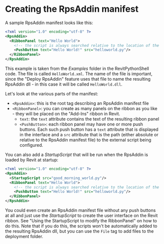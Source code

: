 # Creating the RpsAddin manifest

A sample RpsAddin manifest looks like this:

```xml
<?xml version="1.0" encoding="utf-8" ?>
<RpsAddin>
  <RibbonPanel text="Hello World">
    <!-- the script is always searched relative to the location of the RpsAddin xml file -->
    <PushButton text="Hello World!" src="helloworld.py"/>
  </RibbonPanel>
</RpsAddin>
```

This example is taken from the *Examples* folder in the RevitPythonShell code. The file is called `HelloWorld.xml`. The name of the file is important, since the "Deploy RpsAddin" feature uses that file to name the resulting RpsAddin dll - in this case it will be called `HelloWorld.dll`.

Let's look at the various parts of the manifest:

* `<RpsAddin>`: this is the root tag describing an RpsAddin manifest file
* `<RibbonPanel>`: you can create as many panels on the ribbon as you like - they will be placed on the "Add-Ins" ribbon in Revit.
  * `text`: the `text` attribute contains the text of the resulting ribbon panel 
  * `<PushButton>`: each ribbon panel may have one or more push buttons. Each such push button has a `text` attribute that is displayed in the interface and a `src` attribute that is the path (either absolute or relative to the RpsAddin manifest file) to the external script being configured.

You can also add a *StartupScript* that will be run when the RpsAddin is loaded by Revit at startup:

```xml
<?xml version="1.0" encoding="utf-8" ?>
<RpsAddin>
  <StartupScript src="good_morning_world.py"/>
  <RibbonPanel text="Hello World">
    <!-- the script is always searched relative to the location of the RpsAddin xml file -->
    <PushButton text="Hello World!" src="helloworld.py"/>
  </RibbonPanel>
</RpsAddin>
```

You could even create an RpsAddin manifest file without any push buttons at all and just use the *StartupScript* to create the user interface on the Revit ribbon. See "Using the StartupScript to modify the RibbonPanel" on how to do this. Note that if you do this, the scripts won't be automatically added to the resulting RpsAddin dll, but you can use the `File` tag to add files to the deployment folder.
